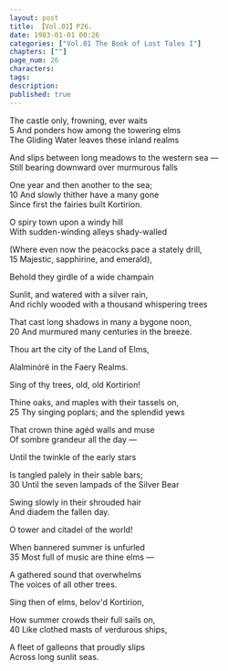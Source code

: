 ```yaml
---
layout: post
title: 【Vol.01】P26.
date: 1983-01-01 00:26
categories: ["Vol.01 The Book of Lost Tales I"]
chapters: [""]
page_num: 26
characters: 
tags: 
description: 
published: true
---
```


<p style="text-indent: 0;">
The castle only, frowning, ever waits<BR>5   And ponders how among the towering elms<BR>The Gliding Water leaves these inland realms
</p>

And slips between long meadows to the western sea —<BR>Still bearing downward over murmurous falls

One year and then another to the sea;<BR>10   And slowly thither have a many gone<BR>Since first the fairies built Kortirion.

O spiry town upon a windy hill<BR>With sudden-winding alleys shady-walled

(Where even now the peacocks pace a stately drill,<BR>15     Majestic, sapphirine, and emerald),

Behold they girdle of a wide champain

Sunlit, and watered with a silver rain,<BR>And richly wooded with a thousand whispering trees

That cast long shadows in many a bygone noon,<BR>20     And murmured many centuries in the breeze.

Thou art the city of the Land of Elms,

Alalminórë in the Faery Realms.

Sing of thy trees, old, old Kortirion!

Thine oaks, and maples with their tassels on,<BR>25     Thy singing poplars; and the splendid yews

That crown thine agéd walls and muse<BR>Of sombre grandeur all the day —

Until the twinkle of the early stars

Is tangled palely in their sable bars;<BR>30     Until the seven lampads of the Silver Bear

Swing slowly in their shrouded hair<BR>And diadem the fallen day.

O tower and citadel of the world!

When bannered summer is unfurled<BR>35      Most full of music are thine elms —

A gathered sound that overwhelms<BR>The voices of all other trees.

Sing then of elms, belov'd Kortirion,

How summer crowds their full sails on,<BR>40     Like clothed masts of verdurous ships,

A fleet of galleons that proudly slips<BR>Across long sunlit seas.

